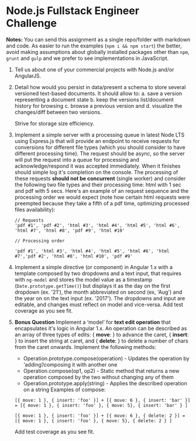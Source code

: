 # Node.js Fullstack Engineer Challenge

**Notes:** You can send this assignment as a single repo/folder with markdown and code. As easier to run the examples (`npm i && npm start`) the better, avoid making assumptions about globally installed packages other than `npm`, `grunt` and `gulp` and we prefer to see implementations in JavaScript.

1. Tell us about one of your commercial projects with Node.js and/or AngularJS.

2. Detail how would you persist in data/present a schema to store several versioned text-based documents. It should allow to:
   a. save a version representing a document state
   b. keep the versions list/document history for browsing
   c. browse a previous version and
   d. visualize the changes/diff between two versions.
   
   Strive for storage size efficiency.
   
3. Implement a simple server with a processing queue in latest Node LTS using Express.js that will provide an endpoint to receive requests for conversions for different file types (which you should consider to have different processing time). The request should be async, so the server will put the request into a queue for processing and acknowledge/respond it was accepted immediately. When it finishes should simple log it's completion on the console. The processing of these requests **should not be concurrent** (single worker) and consider the following two file types and their processing time: html with 1 sec and  pdf with 5 secs. Here's an example of an request sequence and the processing order we would expect (note how certain html requests were preempted because they take a fifth of a pdf time, optimizing processed files availability):

   ```
   // Requests
   'pdf #1', 'pdf #2', 'html #3', 'html #4', 'html #5', 'html #6', 'html #7', 'html #8', 'pdf #9', 'html #10'

   // Processing order

   'pdf #1', 'html #3', 'html #4', 'html #5', 'html #6', 'html #7','pdf #2', 'html #8', 'html #10', 'pdf #9'
   ```

4. Implement a simple directive (or component) in Angular 1.x with a template composed by two dropdowns and a text input, that requires with `ng-model` and stores the model value as a timestamp (`Date.prototype.getTime()`) but displays it as the day on the first dropdown (ex. '21'), the month abbreviated on second (ex, 'Aug') and the year on on the text input (ex. '2017'). The dropdowns and input are editable, and changes must reflect on model and vice-versa. Add test coverage as you see fit.

5. **Bonus Question**
   Implement a ‘model’ for **text edit operation** that encapsulates it's logic in Angular 1.x. An operation can be described as an array of three types of edits: { **move**: <int> } to advance the caret, { **insert**: <string> } to insert the string at caret, and { **delete**: <int> } to delete a number of chars from the caret onwards. Implement the following methods:
   - Operation.prototype.compose(operation) - Updates the operation by ‘adding’/composing it with another one
   - Operation.compose(op1, op2) - Static method that returns a new operation composed by the two without changing any of them
   - Operation.prototype.apply(string) - Applies the described operation on a string
   Examples of compose:
   ```
   [{ move: 1 }, { insert: 'foo' }] + [{ move: 6 }, { insert: 'bar' }] = [{ move: 1 }, { insert: 'foo' }, { move: 5}, { insert: 'bar' } ]

   [{ move: 1 }, { insert: 'foo' }] + [{ move: 6 }, { delete: 2 }] = [{ move: 1 }, { insert: 'foo' }, { move: 5}, { delete: 2 } ]
   ```
   Add test coverage as you see fit.
